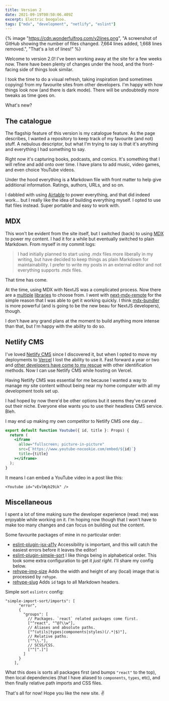 ```yaml
---
title: Version 2
date: 2021-09-19T00:50:06.409Z
excerpt: Electric boogaloo.
tags: ["mdx", "development", "netlify", "eslint"]
---
```


{% image "https://cdn.wonderfulfrog.com/v2lines.png", "A screenshot of GitHub showing the number of files changed. 7,664 lines added, 1,668 lines removed.", "That's a lot of lines!" %}

Welcome to version 2.0! I've been working away at the site for a few weeks now. There have been plenty of changes under the hood, and the front-facing side of things look similar.

I took the time to do a visual refresh, taking inspiration (and sometimes copying) from my favourite sites from other developers. I'm happy with how things look now (and there is dark mode). There will be undoubtedly more tweaks as time goes on.

What's new?

## The catalogue

The flagship feature of this version is my catalogue feature. As the page describes, I wanted a repository to keep track of my favourite (and not) stuff. A nebulous descriptor, but what I'm trying to say is that it's anything and everything I had something to say.

Right now it's capturing books, podcasts, and comics. It's something that I will refine and add onto over time. I have plans to add music, video games, and even choice YouTube videos.

Under the hood everything is a Markdown file with front matter to help give additional information. Ratings, authors, URLs, and so on.

I dabbled with using [Airtable](https://airtable.com) to power everything, and that did indeed work… but I really like the idea of building everything myself. I opted to use flat files instead. Super portable and easy to work with.

## MDX

This won't be evident from the site itself, but I switched (back) to using [MDX](https://mdxjs.com/) to power my content. I had it for a while but eventually switched to plain Markdown. From myself in my commit logs:

> I had initially planned to start using .mdx files more liberally in my writing, but have decided to keep things as plain Markdown for maintainability. I prefer to write my posts in an external editor and not everything supports .mdx files.

That time has come.

At the time, using MDX with NextJS was a complicated process. Now there are a [multiple](https://github.com/vercel/next.js/tree/canary/packages/next-mdx) [libraries](https://github.com/kentcdodds/mdx-bundler) to choose from. I went with [next-mdx-remote](https://github.com/hashicorp/next-mdx-remote) for the simple reason that I was able to get it working quickly. I think [mdx-bundler](https://github.com/kentcdodds/mdx-bundler) is more powerful (and is going to be the new beau for NextJS developers), though.

I don't have any grand plans at the moment to build anything more intense than that, but I'm happy with the ability to do so.

## Netlify CMS

I've loved [Netlify CMS](https://www.netlifycms.org/) since I discovered it, but when I opted to move my deployments to [Vercel](https://vercel.com/) I lost the ability to use it. Fast forward a year or two and [other developers have come to my rescue](https://github.com/ublabs/netlify-cms-oauth) with other identification methods. Now I can use Netlify CMS while hosting on Vercel.

Having Netlify CMS was essential for me because I wanted a way to manage my site content without being near my home computer with all my development tools set up.

I had hoped by now there'd be other options but it seems they've carved out their niche. Everyone else wants you to use their headless CMS service. Bleh.

I may end up making my own competitor to Netlify CMS one day…

```jsx
export default function Youtube({ id, title }: Props) {
  return (
    <iframe
      allow="fullscreen; picture-in-picture"
      src={`https://www.youtube-nocookie.com/embed/${id}`}
      title={title}
    ></iframe>
  );
}
```

It means I can embed a YouTube video in a post like this:

```
<Youtube id="vEvlWyb29ik" />
```

## Miscellaneous

I spent a lot of time making sure the developer experience (read: me) was enjoyable while working on it. I'm hoping now though that I won't have to make too many changes and can focus on building out the content.

Some favourite packages of mine in no particular order:

* [eslint-plugin-jsx-a11y](https://github.com/jsx-eslint/eslint-plugin-jsx-a11y) Accessibility is important, and this will catch the easiest errors before it leaves the editor!
* [eslint-plugin-simple-sort](https://github.com/lydell/eslint-plugin-simple-import-sort) I like things being in alphabetical order. This took some extra configuration to get it *just right*. I'll share my config below.
* [rehype-img-size](https://github.com/ksoichiro/rehype-img-size) Adds the width and height of any (local) image that is processed by `rehype`.
* [rehype-slug](https://github.com/rehypejs/rehype-slug) Adds `id` tags to all Markdown headers.

Simple sort `eslintrc` config:

```
"simple-import-sort/imports": [
      "error",
      {
        "groups": [
          // Packages. `react` related packages come first.
          ["^react", "^@?\\w"],
          // Aliases and absolute paths.
          ["^(utils|types|components|styles)(/.*|$)"],
          // Relative paths.
          ["^\\."],
          // SCSS/CSS.
          ["^[^.]"]
        ]
      }
    ],
```

What this does is sorts all packages first (and bumps `"react"` to the top), then local dependencies (that I have aliased to `components`, `types`, etc), and then finally relative path imports and CSS files.

That's all for now! Hope you like the new site. ✌️
